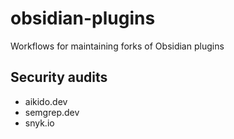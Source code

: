 # obsidian-plugins
Workflows for maintaining forks of Obsidian plugins


## Security audits

- aikido.dev
- semgrep.dev
- snyk.io
